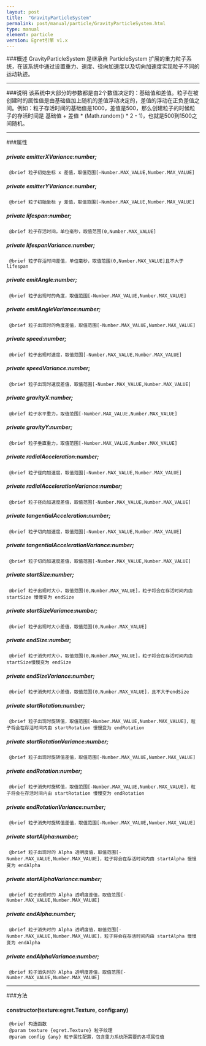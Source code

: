 ```yaml
---
layout: post
title:  "GravityParticleSystem"
permalink: post/manual/particle/GravityParticleSystem.html
type: manual
element: particle
version: Egret引擎 v1.x
---
```



###概述
GravityParticleSystem 是继承自 ParticleSystem 扩展的重力粒子系统，在该系统中通过设置重力、速度、径向加速度以及切向加速度实现粒子不同的运动轨迹。

----------

###说明
该系统中大部分的参数都是由2个数值决定的：基础值和差值。粒子在被创建时的属性值是由基础值加上随机的差值浮动决定的，差值的浮动在正负差值之间。例如：粒子存活时间的基础值是1000，差值是500，那么创建粒子的时候粒子的存活时间是 基础值 + 差值 * (Math.random() * 2 - 1)，也就是500到1500之间随机。

-----

###属性

#####  private emitterXVariance:number;
```
 @brief 粒子初始坐标 x 差值，取值范围[-Number.MAX_VALUE,Number.MAX_VALUE]
```

#####  private emitterYVariance:number;
```
 @brief 粒子初始坐标 y 差值，取值范围[-Number.MAX_VALUE,Number.MAX_VALUE]
```

#####  private lifespan:number;
```
 @brief 粒子存活时间，单位毫秒，取值范围(0,Number.MAX_VALUE]
```

#####  private lifespanVariance:number;
```
 @brief 粒子存活时间差值，单位毫秒，取值范围(0,Number.MAX_VALUE]且不大于 lifespan
```

#####  private emitAngle:number;
```
 @brief 粒子出现时的角度，取值范围[-Number.MAX_VALUE,Number.MAX_VALUE]
```

#####  private emitAngleVariance:number;
```
 @brief 粒子出现时的角度差值，取值范围[-Number.MAX_VALUE,Number.MAX_VALUE]
```

#####  private speed:number;
```
 @brief 粒子出现时速度，取值范围[-Number.MAX_VALUE,Number.MAX_VALUE]
```

#####  private speedVariance:number;
```
 @brief 粒子出现时速度差值，取值范围[-Number.MAX_VALUE,Number.MAX_VALUE]
```

#####  private gravityX:number;
```
 @brief 粒子水平重力，取值范围[-Number.MAX_VALUE,Number.MAX_VALUE]
```

#####  private gravityY:number;
```
 @brief 粒子垂直重力，取值范围[-Number.MAX_VALUE,Number.MAX_VALUE]
```

#####  private radialAcceleration:number;
```
 @brief 粒子径向加速度，取值范围[-Number.MAX_VALUE,Number.MAX_VALUE]
```

#####  private radialAccelerationVariance:number;
```
 @brief 粒子径向加速度差值，取值范围[-Number.MAX_VALUE,Number.MAX_VALUE]
```

#####  private tangentialAcceleration:number;
```
 @brief 粒子切向加速度，取值范围[-Number.MAX_VALUE,Number.MAX_VALUE]
```

#####  private tangentialAccelerationVariance:number;
```
 @brief 粒子切向加速度差值，取值范围[-Number.MAX_VALUE,Number.MAX_VALUE]
```

#####  private startSize:number;
```
 @brief 粒子出现时大小，取值范围(0,Number.MAX_VALUE]，粒子将会在存活时间内由 startSize 慢慢变为 endSize
```

#####  private startSizeVariance:number;
```
 @brief 粒子出现时大小差值，取值范围(0,Number.MAX_VALUE]
```

#####  private endSize:number;
```
 @brief 粒子消失时大小，取值范围(0,Number.MAX_VALUE]，粒子将会在存活时间内由 startSize慢慢变为 endSize
```

#####  private endSizeVariance:number;
```
 @brief 粒子消失时大小差值，取值范围(0,Number.MAX_VALUE]，且不大于endSize
```

#####  private startRotation:number;
```
 @brief 粒子出现时旋转值，取值范围[-Number.MAX_VALUE,Number.MAX_VALUE]，粒子将会在存活时间内由 startRotation 慢慢变为 endRotation
```

#####  private startRotationVariance:number;
```
 @brief 粒子出现时旋转值差值，取值范围[-Number.MAX_VALUE,Number.MAX_VALUE]
```

#####  private endRotation:number;
```
 @brief 粒子消失时旋转值，取值范围[-Number.MAX_VALUE,Number.MAX_VALUE]，粒子将会在存活时间内由 startRotation 慢慢变为 endRotation
```

#####  private endRotationVariance:number;
```
 @brief 粒子消失时旋转值差值，取值范围[-Number.MAX_VALUE,Number.MAX_VALUE]
```

#####  private startAlpha:number;
```
 @brief 粒子出现时的 Alpha 透明度值，取值范围[-Number.MAX_VALUE,Number.MAX_VALUE]，粒子将会在存活时间内由 startAlpha 慢慢变为 endAlpha
```

#####  private startAlphaVariance:number;
```
 @brief 粒子出现时的 Alpha 透明度差值，取值范围[-Number.MAX_VALUE,Number.MAX_VALUE]
```

#####  private endAlpha:number;
```
 @brief 粒子消失时的 Alpha 透明度值，取值范围[-Number.MAX_VALUE,Number.MAX_VALUE]，粒子将会在存活时间内由 startAlpha 慢慢变为 endAlpha
```

#####  private endAlphaVariance:number;
```
 @brief 粒子消失时的 Alpha 透明度差值，取值范围[-Number.MAX_VALUE,Number.MAX_VALUE]
```

-----

###方法
#### constructor(texture:egret.Texture, config:any)
```
 @brief 构造函数
 @param texture {egret.Texture} 粒子纹理
 @param config {any} 粒子属性配置，包含重力系统所需要的各项属性值
```